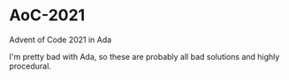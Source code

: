 # AoC-2021

Advent of Code 2021 in Ada

I'm pretty bad with Ada, so these are probably all bad solutions and highly procedural.
